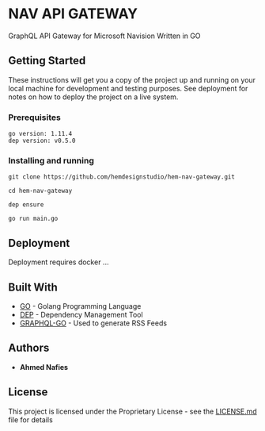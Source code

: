 # NAV API GATEWAY

GraphQL API Gateway for Microsoft Navision Written in GO

## Getting Started

These instructions will get you a copy of the project up and running on your local machine for development and testing purposes. See deployment for notes on how to deploy the project on a live system.

### Prerequisites


```
go version: 1.11.4
dep version: v0.5.0
```

### Installing and running

```
git clone https://github.com/hemdesignstudio/hem-nav-gateway.git

cd hem-nav-gateway

dep ensure

go run main.go

```

## Deployment

Deployment requires docker ...

## Built With

* [GO](https://golang.org/) - Golang Programming Language
* [DEP](https://github.com/golang/dep) - Dependency Management Tool
* [GRAPHQL-GO](https://github.com/graphql-go/graphql) - Used to generate RSS Feeds




## Authors

* **Ahmed Nafies** 
## License

This project is licensed under the Proprietary License - see the [LICENSE.md](LICENSE.md) file for details
